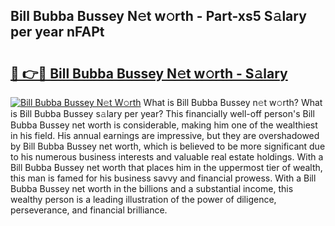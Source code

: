 ## Bill Bubba Bussey N𝚎t w𝚘rth - Part-xs5 S𝚊lary per year nFAPt

# <h2><a href="http://gc46zgz.nevu.top/?p=Bill+Bubba+Bussey">🔗 👉🔴 Bill Bubba Bussey N𝚎t w𝚘rth - S𝚊lary</a></h2>

[![Bill Bubba Bussey N𝚎t W𝚘rth](https://i.imgur.com/Oavwk0R.jpeg)](http://gc46zgz.nevu.top/?p=Bill+Bubba+Bussey)
What is Bill Bubba Bussey n𝚎t w𝚘rth? What is Bill Bubba Bussey s𝚊lary per year?
This financially well-off person's Bill Bubba Bussey net worth is considerable, making him one of the wealthiest in his field. His annual earnings are impressive, but they are overshadowed by Bill Bubba Bussey net worth, which is believed to be more significant due to his numerous business interests and valuable real estate holdings. With a Bill Bubba Bussey net worth that places him in the uppermost tier of wealth, this man is famed for his business savvy and financial prowess. With a Bill Bubba Bussey net worth in the billions and a substantial income, this wealthy person is a leading illustration of the power of diligence, perseverance, and financial brilliance.
